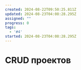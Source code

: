 ```yaml
---
created: 2024-08-22T09:50:25.811Z
updated: 2024-08-23T04:08:28.295Z
assigned: ""
progress: 0
tags:
  - '#4'
started: 2024-08-23T04:08:28.295Z
---
```


# CRUD проектов
